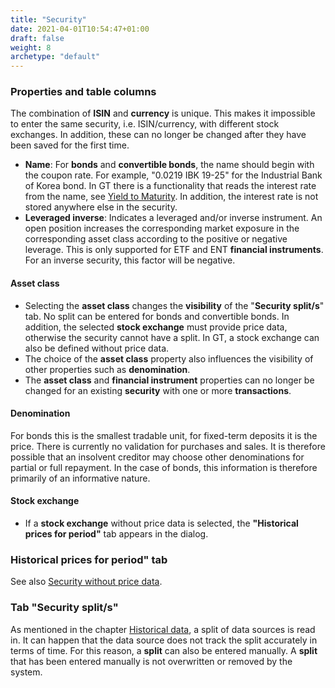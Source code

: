 ```yaml
---
title: "Security"
date: 2021-04-01T10:54:47+01:00
draft: false
weight: 8
archetype: "default"
---
```


### Properties and table columns
The combination of **ISIN** and **currency** is unique. This makes it impossible to enter the same security, i.e. ISIN/currency, with different stock exchanges. In addition, these can no longer be changed after they have been saved for the first time.
+ **Name**: For **bonds** and **convertible bonds**, the name should begin with the coupon rate. For example, "0.0219 IBK 19-25" for the Industrial Bank of Korea bond. In GT there is a functionality that reads the interest rate from the name, see [Yield to Maturity](../../../../basedata/udfmetadata/instruments/). In addition, the interest rate is not stored anywhere else in the security.
+ **Leveraged inverse**: Indicates a leveraged and/or inverse instrument. An open position increases the corresponding market exposure in the corresponding asset class according to the positive or negative leverage. This is only supported for ETF and ENT **financial instruments**. For an inverse security, this factor will be negative.

#### Asset class
+ Selecting the **asset class** changes the **visibility** of the "**Security split/s**" tab. No split can be entered for bonds and convertible bonds. In addition, the selected **stock exchange** must provide price data, otherwise the security cannot have a split. In GT, a stock exchange can also be defined without price data.
+ The choice of the **asset class** property also influences the visibility of other properties such as **denomination**.
+ The **asset class** and **financial instrument** properties can no longer be changed for an existing **security** with one or more **transactions**.

#### Denomination
For bonds this is the smallest tradable unit, for fixed-term deposits it is the price. There is currently no validation for purchases and sales. It is therefore possible that an insolvent creditor may choose other denominations for partial or full repayment. In the case of bonds, this information is therefore primarily of an informative nature.

#### Stock exchange
+ If a **stock exchange** without price data is selected, the **"Historical prices for period"** tab appears in the dialog.

### Historical prices for period" tab
See also [Security without price data](./securitywithoutpricedata).

### Tab "Security split/s"
As mentioned in the chapter [Historical data](../../../externaldata/historyquote/), a split of data sources is read in. It can happen that the data source does not track the split accurately in terms of time. For this reason, a **split** can also be entered manually. A **split** that has been entered manually is not overwritten or removed by the system.
